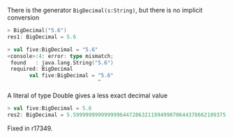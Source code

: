 There is the generator `BigDecimal(s:String)`, but there is no
implicit conversion

```scala
> BigDecimal("5.6")
res1: BigDecimal = 5.6

> val five:BigDecimal = "5.6"
<console>:4: error: type mismatch;
 found   : java.lang.String("5.6")
 required: BigDecimal
       val five:BigDecimal = "5.6"
                             ^
```

A literal of type Double gives a less exact decimal value
```scala
> val five:BigDecimal = 5.6
res2: BigDecimal = 5.5999999999999996447286321199499070644378662109375
```
Fixed in r17349.
